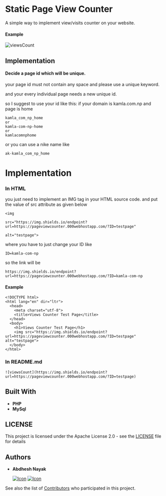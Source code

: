 # Static Page View Counter

A simple way to implement view/visits counter on your website.

#### Example

![viewsCount](https://img.shields.io/endpoint?url=https://pageviewcounter.000webhostapp.com/?ID=testpage)


## Implementation

#### Decide a page id which will be unique.

your page id must not contain any space and please use a unique keyword.

and your every individual page needs a new unique id.

so I suggest to use your id like this:
if your domain is kamla.com.np and page is home

```
kamla_com_np_home
or
kamla-com-np-home
or
kamlacomnphome
```
or you can use a nike name like
```
ak-kamla_com_np_home
```

# Implementation
### In HTML

you just need to implement an IMG tag in your HTML source code. and put the value of src attribute as given below

```
<img

src="https://img.shields.io/endpoint?url=https://pageviewcounter.000webhostapp.com/?ID=testpage"

alt="testpage">
```
where you have to just change your ID
like
```
ID=kamla-com-np
```
so the link will be
```
https://img.shields.io/endpoint?url=https://pageviewcounter.000webhostapp.com/?ID=kamla-com-np
```


#### Example

```
<!DOCTYPE html>
<html lang="en" dir="ltr">
  <head>
    <meta charset="utf-8">
    <title>Views Counter Test Page</title>
  </head>
  <body>
    <h1>Views Counter Test Page</h1>
    <img src="https://img.shields.io/endpoint?url=https://pageviewcounter.000webhostapp.com/?ID=testpage" alt="testpage">
  </body>
</html>
```


### In README.md
```
![viewsCount](https://img.shields.io/endpoint?url=https://pageviewcounter.000webhostapp.com/?ID=testpage)
```



## Built With

* **PHP**
* **MySql**

## LICENSE

This project is licensed under the Apache License 2.0 - see the [LICENSE](LICENSE) file for details

## Authors

* **Abdhesh Nayak**

	[![Icon](https://img.shields.io/badge/Github-lightgrey)](https://github.com/abdheshnayak) [![Icon](https://img.shields.io/badge/LinkedIn-blue)](https://www.linkedin.com/in/abdhesh-nayak/)

See also the list of [Contributors](https://github.com/abdheshnayak/OffChat/contributors) who participated in this project.
